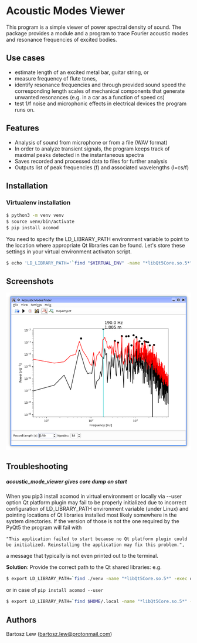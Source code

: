 # Acoustic Modes Viewer

This program is a simple viewer of power spectral density of sound. 
The package provides a module and a program to trace Fourier acoustic modes and resonance frequencies of excited bodies.

## Use cases
* estimate length of an excited metal bar, guitar string, or 
* measure frequency of flute tones, 
* identify resonance frequencies and through provided sound speed the corresponding length scales of mechanical components that generate unwanted resonances (e.g. in a car as a function of speed cs)
* test 1/f noise and microphonic effects in electrical devices the program runs on.


## Features
* Analysis of sound from microphone or from a file (WAV format)
* In order to analyze transient signals, the program keeps track of maximal peaks detected in the instantaneous  spectra 
* Saves recorded and processed data to files for further analysis
* Outputs list of peak frequencies (f) and associated wavelengths (l=cs/f)

## Installation

### Virtualenv installation

```sh
$ python3 -m venv venv
$ source venv/bin/activate
$ pip install acomod
```

You need to specify the LD_LIBRARY_PATH environment variable to point to the location where appropriate Qt libraries can be found. Let's store these settings in your virtual environment activaton script.

```sh
$ echo 'LD_LIBRARY_PATH='`find "$VIRTUAL_ENV" -name "*libQt5Core.so.5*" -exec dirname "{}" \;`:$LD_LIBRARY_PATH >> venv/bin/activate
```



## Screenshots

![Screenshot](screenshot.png)

## Troubleshooting
##### 	**acoustic_mode_viewer gives core dump on start**

When you pip3 install acomod in virtual environment or locally via --user option Qt platform plugin may fail to be properly initialized due to incorrect configuration of LD_LIBRARY_PATH environment variable (under Linux) and pointing locations of Qt libraries installed most likely somewhere in the system directories. If the version of those is not the one required by the PyQt5 the program will fail with

	"This application failed to start because no Qt platform plugin could be initialized. Reinstalling the application may fix this problem.",
	
a message that typically is not even printed out to the terminal.

**Solution**:
		Provide the correct path to the Qt shared libraries: e.g.
				
```sh
$ export LD_LIBRARY_PATH=`find ./venv -name "*libQt5Core.so.5*" -exec dirname '{}' \;`:$LD_LIBRARY_PATH
```

or in case of `pip install acomod --user`
				
```sh
$ export LD_LIBRARY_PATH=`find $HOME/.local -name "*libQt5Core.so.5*" -exec dirname '{}' \;`:$LD_LIBRARY_PATH
```


## Authors
Bartosz Lew (bartosz.lew@protonmail.com)
